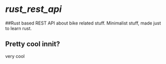 # _rust_rest_api_
 
##Rust based REST API about bike related stuff.
Minimalist stuff, made just to learn rust.

## Pretty cool innit?
very cool 
